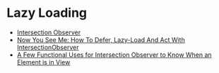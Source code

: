 
# Lazy Loading

- [Intersection Observer](https://w3c.github.io/IntersectionObserver/)
- [Now You See Me: How To Defer, Lazy-Load And Act With IntersectionObserver](https://www.smashingmagazine.com/2018/01/deferring-lazy-loading-intersection-observer-api/)
- [A Few Functional Uses for Intersection Observer to Know When an Element is in View](https://css-tricks.com/a-few-functional-uses-for-intersection-observer-to-know-when-an-element-is-in-view/)
